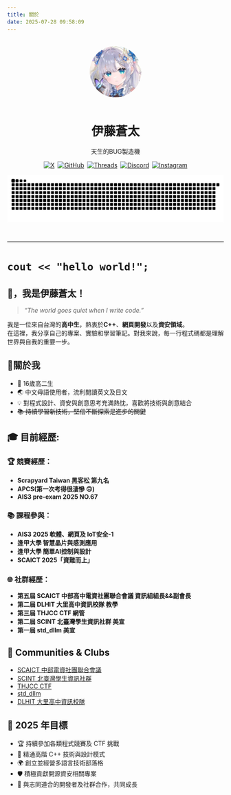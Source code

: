 ```yaml
---
title: 關於
date: 2025-07-28 09:58:09
---
```


<style>
a[target="_blank"]::after,
a.external-link::after {
  display: none !important;
  content: none !important;
}
a img:hover {
  transform: scale(1.05);
  transition: transform 0.3s ease;
}
@media (max-width: 480px) {
  div[style*="display:flex"] {
    flex-direction: column;
    align-items: center;
  }
}
</style>
<br>
<div align="center">
  <img src="/img/avatar.webp" alt="avatar" width="120" style="border-radius:50%;margin-bottom:1em;" />
  <h1>伊藤蒼太</h1>
  <p>天生的BUG製造機</p>
  <div style="display:flex;justify-content:center;flex-wrap:wrap;gap:0.5em;">
    <a href="https://x.com/itou_souta15" target="_blank">
      <img src="https://img.shields.io/badge/X-000000?style=for-the-badge&logo=x&logoColor=white" alt="X" />
    </a>
    <a href="https://github.com/itousouta15" target="_blank">
      <img src="https://img.shields.io/badge/GitHub-181717?style=for-the-badge&logo=github&logoColor=white" alt="GitHub" />
    </a>
    <a href="https://www.threads.net/@itou.souta15" target="_blank">
      <img src="https://img.shields.io/badge/Threads-000000?style=for-the-badge&logo=threads&logoColor=white" alt="Threads" />
    </a>
    <a href="https://discord.gg/uAX6h9VmA4" target="_blank">
      <img src="https://img.shields.io/badge/Discord-5865F2?style=for-the-badge&logo=discord&logoColor=white" alt="Discord" />
    </a>
    <a href="https://instagram.com/itousouta15" target="_blank">
      <img src="https://img.shields.io/badge/Instagram-E4405F?style=for-the-badge&logo=instagram&logoColor=white" alt="Instagram" />
    </a>
  </div>
  <picture>
    <source srcset="/img/github-user-contributiond.svg" media="(prefers-color-scheme: dark)">
    <img src="/img/github-user-contribution.svg" alt="GitHub 貢獻圖" style="max-width:100%;margin:1em auto;display:block;" />
  </picture>
</div>

</br>

---

# `cout << "hello world!";`
## 👋，我是伊藤蒼太！

> *“The world goes quiet when I write code.”*  

我是一位來自台灣的**高中生**，熱衷於**C++**、**網頁開發**以及**資安領域**。  
在這裡，我分享自己的專案、實驗和學習筆記。對我來說，每一行程式碼都是理解世界與自我的重要一步。


## 🌟關於我  
- 🏫 16歲高二生 
- 🌏 中文母語使用者，流利閱讀英文及日文
- 💡 對程式設計、資安與創意思考充滿熱忱，喜歡將技術與創意結合
- ~~📚 持續學習新技術，堅信不斷探索是進步的關鍵~~

## 🎓 目前經歷:
### 🏆 競賽經歷：
- **Scrapyard Taiwan 黑客松 第九名**
- **APCS(第一次考得很淒慘 🙃)**
- **AIS3 pre-exam 2025 NO.67**

### 📚 課程參與：
- **AIS3 2025 軟體、網頁及 IoT安全-1**
- **逢甲大學 智慧晶片與感測應用**
- **逢甲大學 簡單AI控制與設計**
- **SCAICT 2025「資難而上」**

### 🌐 社群經歷：
- **第五屆 SCAICT 中部高中電資社團聯合會議 資訊組組長&&副會長**
- **第二屆 DLHIT 大里高中資訊校隊 教學**
- **第三屆 THJCC CTF 網管**
- **第二屆 SCINT 北臺灣學生資訊社群 美宣**
- **第一屆 std_dllm 美宣**


## 🤝 Communities & Clubs
- [SCAICT 中部電資社團聯合會議](https://scaict.org/)
- [SCINT 北臺灣學生資訊社群](https://scint.org/)
- [THJCC CTF](https://www.instagram.com/thjcc.tw/)
- [std_dllm](https://www.instagram.com/std_dllm_?utm_source=ig_web_button_share_sheet&igsh=ZDNlZDc0MzIxNw==)
- [DLHIT 大里高中資訊校隊](https://www.instagram.com/dlhit_?utm_source=ig_web_button_share_sheet&igsh=ZDNlZDc0MzIxNw==)

## 🎯 2025 年目標  
- 🏆 持續參加各類程式競賽及 CTF 挑戰  
- 📖 精通高階 C++ 技術與設計模式  
- 🌍 創立並經營多語言技術部落格
- 🛡️ 積極貢獻開源資安相關專案  
- 🤝 與志同道合的開發者及社群合作，共同成長  
